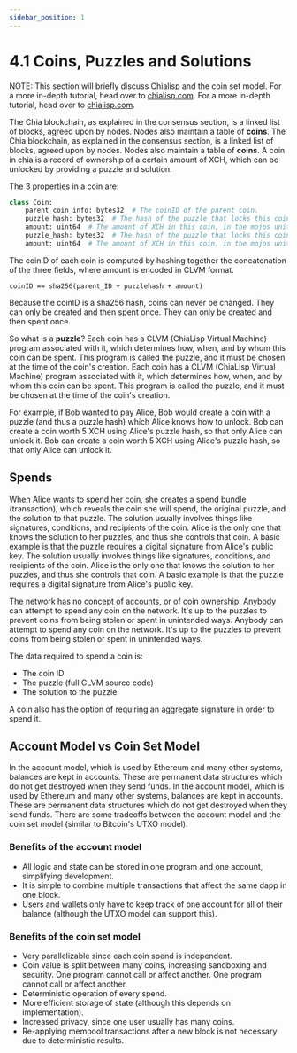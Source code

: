 ```yaml
---
sidebar_position: 1
---
```


# 4.1 Coins, Puzzles and Solutions

NOTE: This section will briefly discuss Chialisp and the coin set model. For a more in-depth tutorial, head over to [chialisp.com](http://chialisp.com "Chialisp's official website"). For a more in-depth tutorial, head over to [chialisp.com](http://chialisp.com "Chialisp's official website").

The Chia blockchain, as explained in the consensus section, is a linked list of blocks, agreed upon by nodes. Nodes also maintain a table of **coins**. The Chia blockchain, as explained in the consensus section, is a linked list of blocks, agreed upon by nodes. Nodes also maintain a table of **coins**. A coin in chia is a record of ownership of a certain amount of XCH, which can be unlocked by providing a puzzle and solution.

The 3 properties in a coin are:

```python
class Coin:
    parent_coin_info: bytes32  # The coinID of the parent coin.
    puzzle_hash: bytes32  # The hash of the puzzle that locks this coin.
    amount: uint64  # The amount of XCH in this coin, in the mojos unit: 1 XCH = 1 trillion mojos.
    puzzle_hash: bytes32  # The hash of the puzzle that locks this coin.
    amount: uint64  # The amount of XCH in this coin, in the mojos unit: 1 XCH = 1 trillion mojos.
```

The coinID of each coin is computed by hashing together the concatenation of the three fields, where amount is encoded in CLVM format.

`coinID == sha256(parent_ID + puzzlehash + amount)`

Because the coinID is a sha256 hash, coins can never be changed. They can only be created and then spent once. They can only be created and then spent once.

So what is a **puzzle**? Each coin has a CLVM (ChiaLisp Virtual Machine) program associated with it, which determines how, when, and by whom this coin can be spent. This program is called the puzzle, and it must be chosen at the time of the coin's creation. Each coin has a CLVM (ChiaLisp Virtual Machine) program associated with it, which determines how, when, and by whom this coin can be spent. This program is called the puzzle, and it must be chosen at the time of the coin's creation.

For example, if Bob wanted to pay Alice, Bob would create a coin with a puzzle (and thus a puzzle hash) which Alice knows how to unlock. Bob can create a coin worth 5 XCH using Alice's puzzle hash, so that only Alice can unlock it. Bob can create a coin worth 5 XCH using Alice's puzzle hash, so that only Alice can unlock it.

## Spends

When Alice wants to spend her coin, she creates a spend bundle (transaction), which reveals the coin she will spend, the original puzzle, and the solution to that puzzle. The solution usually involves things like signatures, conditions, and recipients of the coin. Alice is the only one that knows the solution to her puzzles, and thus she controls that coin. A basic example is that the puzzle requires a digital signature from Alice's public key. The solution usually involves things like signatures, conditions, and recipients of the coin. Alice is the only one that knows the solution to her puzzles, and thus she controls that coin. A basic example is that the puzzle requires a digital signature from Alice's public key.

The network has no concept of accounts, or of coin ownership. Anybody can attempt to spend any coin on the network. It's up to the puzzles to prevent coins from being stolen or spent in unintended ways. Anybody can attempt to spend any coin on the network. It's up to the puzzles to prevent coins from being stolen or spent in unintended ways.

The data required to spend a coin is:
* The coin ID
* The puzzle (full CLVM source code)
* The solution to the puzzle

A coin also has the option of requiring an aggregate signature in order to spend it.

## Account Model vs Coin Set Model
In the account model, which is used by Ethereum and many other systems, balances are kept in accounts. These are permanent data structures which do not get destroyed when they send funds. In the account model, which is used by Ethereum and many other systems, balances are kept in accounts. These are permanent data structures which do not get destroyed when they send funds. There are some tradeoffs between the account model and the coin set model (similar to Bitcoin's UTXO model).

### Benefits of the account model
* All logic and state can be stored in one program and one account, simplifying development.
* It is simple to combine multiple transactions that affect the same dapp in one block.
* Users and wallets only have to keep track of one account for all of their balance (although the UTXO model can support this).

### Benefits of the coin set model
* Very parallelizable since each coin spend is independent.
* Coin value is split between many coins, increasing sandboxing and security. One program cannot call or affect another. One program cannot call or affect another.
* Deterministic operation of every spend.
* More efficient storage of state  (although this depends on implementation).
* Increased privacy, since one user usually has many coins.
* Re-applying mempool transactions after a new block is not necessary due to deterministic results.
